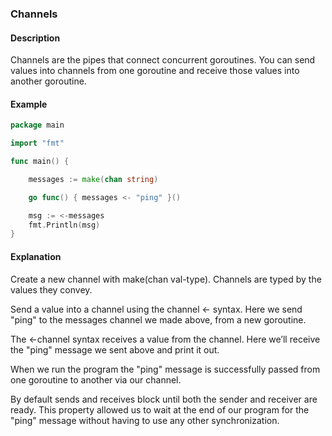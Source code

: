 ### Channels

#### Description

Channels are the pipes that connect concurrent goroutines. You can send values into channels from one goroutine and receive those values into another goroutine.

#### Example

```go
package main

import "fmt"

func main() {

    messages := make(chan string)

    go func() { messages <- "ping" }()

    msg := <-messages
    fmt.Println(msg)
}
```

#### Explanation

Create a new channel with make(chan val-type). Channels are typed by the values they convey.

Send a value into a channel using the channel <- syntax. Here we send "ping" to the messages channel we made above, from a new goroutine.

The <-channel syntax receives a value from the channel. Here we’ll receive the "ping" message we sent above and print it out.

When we run the program the "ping" message is successfully passed from one goroutine to another via our channel.

By default sends and receives block until both the sender and receiver are ready. This property allowed us to wait at the end of our program for the "ping" message without having to use any other synchronization.
